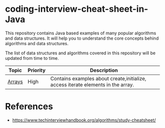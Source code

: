 # coding-interview-cheat-sheet-in-Java
This repository contains Java based examples of many popular algorithms and data structures. 
It will help you to understand the core concepts behind algorithms and data structures.

The list of data structures and algorithms covered in this repository will be updated from time to time.

| Topic            | Priority | Description                                              |
|------------------|----------|----------------------------------------------------------|
| [Arrays](/array) | High     | Contains examples about create,initialize, access iterate elements in the array. |



# References
- https://www.techinterviewhandbook.org/algorithms/study-cheatsheet/
